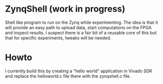 # ZynqShell (work in progress)
Shell like program to run on the Zynq while experimenting. The idea is that it will provide an easy path to 
upload data, start computations on the FPGA and inspect results. I suspect there is a fair bit of a reusable core of this but
that for specific experiments, tweaks will be needed. 

# Howto
I currently build this by creating a "hello world" application in Vivado SDK and replace the helloworld.c file there with 
the zynqshell.c file. 
